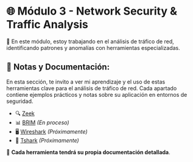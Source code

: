 # 🌐 Módulo 3 - Network Security & Traffic Analysis  

🚀 En este módulo, estoy trabajando en el análisis de tráfico de red, identificando patrones y anomalías con herramientas especializadas. 


## 📂 Notas y Documentación: 
En esta sección, te invito a ver mi aprendizaje y el uso de estas herramientas clave para el análisis de tráfico de red. Cada apartado contiene ejemplos prácticos y notas sobre su aplicación en entornos de seguridad.

- 🔍 [Zeek](https://github.com/JoshKxng/SOC-Level-1-THM/blob/main/Modulo_3%20Network%20Security%20&%20Traffic%20Analysis/ZEEK/README.md)  
- 📊 [BRIM](#) *(En proceso)*  
- 🖥 [Wireshark](#) *(Próximamente)*  
- 📡 [Tshark](#) *(Próximamente)*  

🔗 **Cada herramienta tendrá su propia documentación detallada**.

